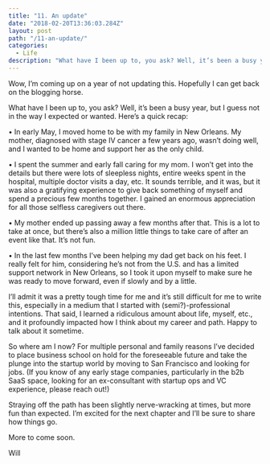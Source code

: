 ```yaml
---
title: "11. An update"
date: "2018-02-20T13:36:03.284Z"
layout: post
path: "/11-an-update/"
categories:
  - Life
description: "What have I been up to, you ask? Well, it’s been a busy year, but I guess not in the way I expected or wanted."
---
```

Wow, I’m coming up on a year of not updating this. Hopefully I can get back on the blogging horse.

What have I been up to, you ask? Well, it’s been a busy year, but I guess not in the way I expected or wanted. Here’s a quick recap:

•	In early May, I moved home to be with my family in New Orleans. My mother, diagnosed with stage IV cancer a few years ago, wasn’t doing well, and I wanted to be home and support her as the only child.

•	I spent the summer and early fall caring for my mom. I won’t get into the details but there were lots of sleepless nights, entire weeks spent in the hospital, multiple doctor visits a day, etc. It sounds terrible, and it was, but it was also a gratifying experience to give back something of myself and spend a precious few months together. I gained an enormous appreciation for all those selfless caregivers out there.

•	My mother ended up passing away a few months after that. This is a lot to take at once, but there’s also a million little things to take care of after an event like that. It’s not fun.

•	In the last few months I’ve been helping my dad get back on his feet. I really felt for him, considering he’s not from the U.S. and has a limited support network in New Orleans, so I took it upon myself to make sure he was ready to move forward, even if slowly and by a little.

I’ll admit it was a pretty tough time for me and it’s still difficult for me to write this, especially in a medium that I started with (semi?)-professional intentions. That said, I learned a ridiculous amount about life, myself, etc., and it profoundly impacted how I think about my career and path. Happy to talk about it sometime.

So where am I now? For multiple personal and family reasons I’ve decided to place business school on hold for the foreseeable future and take the plunge into the startup world by moving to San Francisco and looking for jobs. (If you know of any early stage companies, particularly in the b2b SaaS space, looking for an ex-consultant with startup ops and VC experience, please reach out!)

Straying off the path has been slightly nerve-wracking at times, but more fun than expected. I’m excited for the next chapter and I’ll be sure to share how things go.

More to come soon.

Will